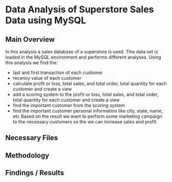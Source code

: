 # Data Analysis of Superstore Sales Data using MySQL
## Main Overview
In this analysis a sales database of a superstore is used. This data set is loaded in the MySQL environment and performs different analyses. Using this analysis we find the:
- last and first transaction of each customer
- recency value of each customer
- calculate profit or loss, total sales, and total order, total quantity for each customer and create a view
- add a scoring system to the profit or loss, total sales, and total order, total quantity for each customer and create a view
- find the important customer from the scoring system
- find the important customer personal information like city, state, name, etc
Based on the result we want to perform some marketing campaign to the necessary customers so the we can increase sales and profit.
## Necessary Files
## Methodology
## Findings / Results
